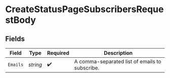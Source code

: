 # CreateStatusPageSubscribersRequestBody


## Fields

| Field                                          | Type                                           | Required                                       | Description                                    |
| ---------------------------------------------- | ---------------------------------------------- | ---------------------------------------------- | ---------------------------------------------- |
| `Emails`                                       | *string*                                       | :heavy_check_mark:                             | A comma-separated list of emails to subscribe. |